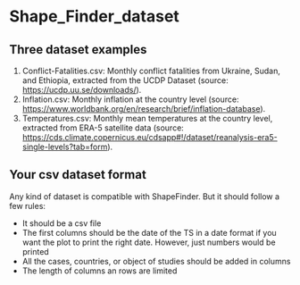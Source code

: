 # Shape_Finder_dataset

## Three dataset examples
1. Conflict-Fatalities.csv: Monthly conflict fatalities from Ukraine, Sudan, and Ethiopia, extracted from the UCDP Dataset (source: https://ucdp.uu.se/downloads/).
2. Inflation.csv: Monthly inflation at the country level (source: https://www.worldbank.org/en/research/brief/inflation-database).
3. Temperatures.csv: Monthly mean temperatures at the country level, extracted from ERA-5 satellite data (source: https://cds.climate.copernicus.eu/cdsapp#!/dataset/reanalysis-era5-single-levels?tab=form).
   
## Your csv dataset format 
Any kind of dataset is compatible with ShapeFinder. But it should follow a few rules:
- It should be a csv file
- The first columns should be the date of the TS in a date format if you want the plot to print the right date. However, just numbers would be printed
- All the cases, countries, or object of studies should be added in columns
- The length of columns an rows are limited
